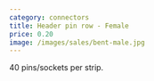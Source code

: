 ```yaml
---
category: connectors
title: Header pin row - Female
price: 0.20
image: /images/sales/bent-male.jpg
---
```

40 pins/sockets per strip.
